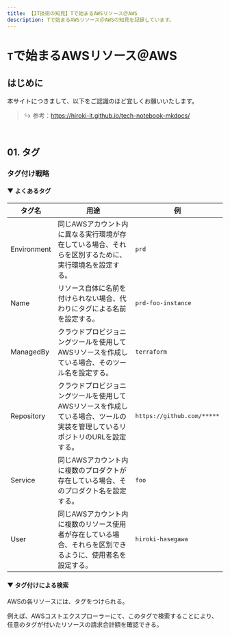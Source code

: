 ```yaml
---
title: 【IT技術の知見】Tで始まるAWSリソース＠AWS
description: Tで始まるAWSリソース＠AWSの知見を記録しています。
---
```


# ```T```で始まるAWSリソース＠AWS

## はじめに

本サイトにつきまして、以下をご認識のほど宜しくお願いいたします。



> ↪️ 参考：https://hiroki-it.github.io/tech-notebook-mkdocs/

<br>

## 01. タグ

### タグ付け戦略

#### ▼ よくあるタグ

| タグ名        | 用途                                                                          | 例                             |
|-------------|-----------------------------------------------------------------------------|--------------------------------|
| Environment | 同じAWSアカウント内に異なる実行環境が存在している場合、それらを区別するために、実行環境名を設定する。      | ```prd```                      |
| Name        | リソース自体に名前を付けられない場合、代わりにタグによる名前を設定する。                              | ```prd-foo-instance```         |
| ManagedBy   | クラウドプロビジョニングツールを使用してAWSリソースを作成している場合、そのツール名を設定する。                    | ```terraform```                |
| Repository  | クラウドプロビジョニングツールを使用してAWSリソースを作成している場合、ツールの実装を管理しているリポジトリのURLを設定する。 | ```https://github.com/*****``` |
| Service     | 同じAWSアカウント内に複数のプロダクトが存在している場合、そのプロダクト名を設定する。                       | ```foo```                      |
| User        | 同じAWSアカウント内に複数のリソース使用者が存在している場合、それらを区別できるように、使用者名を設定する。    | ```hiroki-hasegawa```          |

#### ▼ タグ付けによる検索

AWSの各リソースには、タグをつけられる。

例えば、AWSコストエクスプローラーにて、このタグで検索することにより、任意のタグが付いたリソースの請求合計額を確認できる。



<br>
